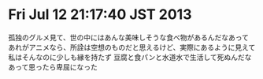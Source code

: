 # Fri Jul 12 21:17:40 JST 2013

孤独のグルメ見て、世の中にはあんな美味しそうな食べ物があるんだなあって
あれがアニメなら、所詮は空想のものだと思えるけど、実際にあるように見えて
私はそんなのに少しも縁を持たず
豆腐と食パンと水道水で生活して死ぬんだなあって思ったら卑屈になった
